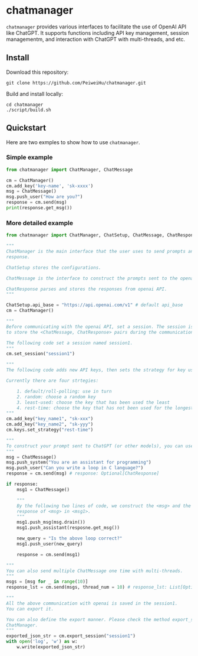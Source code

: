 # chatmanager

`chatmanager` provides various interfaces to facilitate the use of OpenAI API like ChatGPT. It supports functions including API key management, session managementm, and interaction with ChatGPT with multi-threads, and etc.

## Install

Download this repository:

```
git clone https://github.com/PeiweiHu/chatmanager.git
```

Build and install locally:

```
cd chatmanager 
./script/build.sh
```

## Quickstart

Here are two exmples to show how to use `chatmanager`.

### Simple example

```python
from chatmanager import ChatManager, ChatMessage

cm = ChatManager()
cm.add_key('key-name', 'sk-xxxx')
msg = ChatMessage()
msg.push_user("How are you?")
response = cm.send(msg)
print(response.get_msg())
```

### More detailed example

```python
from chatmanager import ChatManager, ChatSetup, ChatMessage, ChatResponse

"""
ChatManager is the main interface that the user uses to send prompts and get the
response. 

ChatSetup stores the configurations.

ChatMessage is the interface to construct the prompts sent to the openai API.

ChatResponse parses and stores the responses from openai API.
"""

ChatSetup.api_base = "https://api.openai.com/v1" # default api_base
cm = ChatManager()

"""
Before communicating with the openai API, set a session. The session is used
to store the <ChatMessage, ChatResponse> pairs during the communication.

The following code set a session named session1.
"""
cm.set_session("session1")

"""
The following code adds new API keys, then sets the strategy for key usage.

Currently there are four strtegies:

    1. default/roll-polling: use in turn
    2. random: choose a random key
    3. least-used: choose the key that has been used the least
    4. rest-time: choose the key that has not been used for the longest time
"""
cm.add_key("key_name1", "sk-xxx")
cm.add_key("key_name2", "sk-yyy")
cm.keys.set_strategy("rest-time")

"""
To construct your prompt sent to ChatGPT (or other models), you can use ChatMessage.
"""
msg = ChatMessage()
msg.push_system("You are an assistant for programming")
msg.push_user("Can you write a loop in C language?")
response = cm.send(msg) # response: Optional[ChatResponse]

if response:
    msg1 = ChatMessage()

    """
    By the following two lines of code, we construct the <msg> and the
    response of <msg> in <msg1>.
    """
    msg1.push_msg(msg.drain())
    msg1.push_assistant(resposne.get_msg())

    new_query = "Is the above loop correct?"
    msg1.push_user(new_query)

    response = cm.send(msg1)

"""
You can also send multiple ChatMessage one time with multi-threads.
"""
msgs = [msg for _ in range(10)]
response_lst = cm.send(msgs, thread_num = 10) # response_lst: List[Optioanl[ChatResponse]]

"""
All the above communication with openai is saved in the session1.
You can export it.

You can also define the export manner. Please check the method export_session of
ChatManager.
"""
exported_json_str = cm.export_session("session1")
with open('log', 'w') as w:
    w.write(exported_json_str)
```
